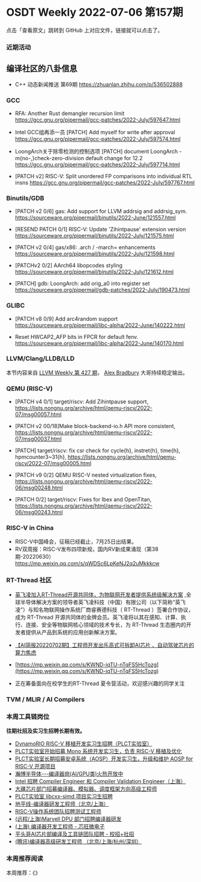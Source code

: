 # OSDT Weekly 2022-07-06 第157期

点击「查看原文」跳转到 GitHub 上对应文件，链接就可以点击了。

### 近期活动

## 编译社区的八卦信息

- C++ 动态新闻推送 第69期 https://zhuanlan.zhihu.com/p/536502888

### GCC

- RFA: Another Rust demangler recursion limit
  https://gcc.gnu.org/pipermail/gcc-patches/2022-July/597647.html

- Intel GCC组再添一员
  [PATCH] Add myself for write after approval
  https://gcc.gnu.org/pipermail/gcc-patches/2022-July/597574.html

- LoongArch关于除零检测的控制选项
  [PATCH] document LoongArch -m{no-,}check-zero-division default change for 12.2
  https://gcc.gnu.org/pipermail/gcc-patches/2022-July/597714.html

- [PATCH v2] RISC-V: Split unordered FP comparisons into individual RTL insns
  https://gcc.gnu.org/pipermail/gcc-patches/2022-July/597767.html

### Binutils/GDB

- [PATCH v2 0/6] gas: Add support for LLVM addrsig and addrsig_sym.
  https://sourceware.org/pipermail/binutils/2022-June/121557.html

- [RESEND PATCH 0/1] RISC-V: Update 'Zihintpause' extension version
  https://sourceware.org/pipermail/binutils/2022-July/121575.html

- [PATCH v2 0/4] gas/x86: .arch / -march= enhancements
  https://sourceware.org/pipermail/binutils/2022-July/121598.html

- [PATCHv2 0/2] AArch64 libopcodes styling
  https://sourceware.org/pipermail/binutils/2022-July/121612.html

- [PATCH] gdb: LoongArch: add orig_a0 into register set
  https://sourceware.org/pipermail/gdb-patches/2022-July/190473.html

### GLIBC

- [PATCH v8 0/9] Add arc4random support
  https://sourceware.org/pipermail/libc-alpha/2022-June/140222.html

- Reset HWCAP2_AFP bits in FPCR for default fenv.
  https://sourceware.org/pipermail/libc-alpha/2022-June/140170.html

### LLVM/Clang/LLDB/LLD

本节内容来自 [LLVM Weekly 第 427 期](http://llvmweekly.org/issue/427)，
[Alex Bradbury](https://www.linkedin.com/in/alex-bradbury/) 大哥持续稳定输出。

### QEMU (RISC-V)

- [PATCH v4 0/1] target/riscv: Add Zihintpause support,
  https://lists.nongnu.org/archive/html/qemu-riscv/2022-07/msg00057.html

- [PATCH v2 00/18]Make block-backend-io.h API more consistent,
  https://lists.nongnu.org/archive/html/qemu-riscv/2022-07/msg00037.html

- [PATCH] target/riscv: fix csr check for cycle{h}, instret{h}, time{h}, hpmcounter3~31{h},
  https://lists.nongnu.org/archive/html/qemu-riscv/2022-07/msg00005.html

- [PATCH v9 0/2] QEMU RISC-V nested virtualization fixes,
  https://lists.nongnu.org/archive/html/qemu-riscv/2022-06/msg00248.html

- [PATCH 0/2] target/riscv: Fixes for Ibex and OpenTitan,
  https://lists.nongnu.org/archive/html/qemu-riscv/2022-06/msg00243.html

### RISC-V in China

- RISC-V中国峰会，征稿已经截止，7月25日出结果。
- RV双周报：RISC-V发布四项新规，国内RV新成果涌现（第38期-20220630）
  https://mp.weixin.qq.com/s/qWDSc6LpKeNJ2q2uMkkkcw

### RT-Thread 社区

- [英飞凌加入RT-Thread开源共同体，为物联网开发者提供系统级解决方案](https://mp.weixin.qq.com/s/AtL0daUOzFXv7-Ba3ZBEZg) ,全球半导体解决方案的领导者英飞凌科技（中国）有限公司（以下简称“英飞凌”）与知名物联网操作系统厂商睿赛德科技（ RT-Thread ）签署合作协议，成为 RT-Thread 开源共同体的金牌会员。英飞凌将以其在感知、计算、执行、连接、安全等物联网核心领域的技术专长，为 RT-Thread 生态圈内的开发者提供从产品到系统的应用创新解决方案。

- [【AI简报20220702期】工程师开发出乐高式可拆卸AI芯片 、自动驾驶芯片的算力焦虑](https://mp.weixin.qq.com/s/CP2mKIIdrxgd9ILgpXNR1Q)
- [https://mp.weixin.qq.com/s/KWND-iqTU-nTqFS5HcTozg](https://mp.weixin.qq.com/s/KWND-iqTU-nTqFS5HcTozg)
- 正在筹备面向在校学生的RT-Thread 夏令营活动，欢迎感兴趣的同学关注

### TVM / MLIR / AI Compilers

### 本周工具链岗位

**往期社招及实习生招聘长期有效。**

- [DynamoRIO RISC-V 移植开发实习生招聘（PLCT实验室）](https://mp.weixin.qq.com/s/J_5TjT6DOqeOXJXQI5VQxw)
- [PLCT实验室开始招募 Mono 系统开发实习生，负责 RISC-V 移植及优化](https://mp.weixin.qq.com/s/whEW7Hay1jIP1tBzIPay1A)
- [PLCT实验室长期招募安卓系统（AOSP）开发实习生，升级和维护 AOSP for RISC-V 开源项目](https://mp.weixin.qq.com/s/dJP2cEB1nex2inR5c-cJog)
- [瀚博半导体---编译器岗(AI/GPU类)火热开放中](https://mp.weixin.qq.com/s/8_KjZYa2Il4PglaGyBWk4Q)
- [Intel 招聘 Compiler Engineer 和 Compiler Validation Engineer（上海）](https://mp.weixin.qq.com/s/I3DWxXODNoLRr0kN2xMZLQ)
- [大疆芯片部门招募编译器、模拟器、调度框架方向高级工程师](https://mp.weixin.qq.com/s/Wn5NzAtUTwQNXKRvMVQWLA)
- [PLCT实验室 libcxx-simd 项目实习生招聘](https://mp.weixin.qq.com/s/EIVx5cY74GlodirySY97Qw)
- [地平线-编译器研发工程师（北京/上海）](https://mp.weixin.qq.com/s/MYObl7iWIbyrTz9hCmKWYA)
- [RISC-V操作系统团队招聘测试工程师](https://mp.weixin.qq.com/s/inLFS4pI1F74m_oJ2I7xjQ)
- [(远程/上海)Marvell DPU 部门招聘编译器研发](https://mp.weixin.qq.com/s/B6JjAhF3TZjezD1tjYHDaw)
- [(上海) 编译器开发工程师 - 芯旺微电子](https://mp.weixin.qq.com/s/nqe1-7qffnc0CaejYkpKyw)
- [平头哥AI芯片部编译及工具链团队招聘 - 校招+社招](https://mp.weixin.qq.com/s/kARbXtJotRPCNMrV-yOanA)
- [(腾讯)编译器高级研发工程师 （北京/上海/杭州/深圳）](https://mp.weixin.qq.com/s/DF-2qmHmpKZtJ1djHXM1Ug)

### 本周推荐阅读

本周推荐：《》
